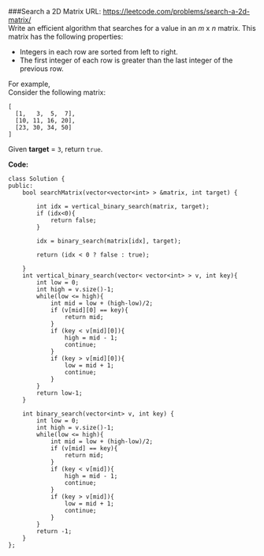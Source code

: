 ###Search a 2D Matrix
URL: https://leetcode.com/problems/search-a-2d-matrix/</br>
Write an efficient algorithm that searches for a value in an _m_ x _n_ matrix. This matrix has the following properties:

- Integers in each row are sorted from left to right.
- The first integer of each row is greater than the last integer of the previous row.

For example,</br>
Consider the following matrix:

	[
	  [1,   3,  5,  7],
	  [10, 11, 16, 20],
	  [23, 30, 34, 50]
	]

Given __target__ = `3`, return `true`.

__Code:__

	class Solution {
	public:
	    bool searchMatrix(vector<vector<int> > &matrix, int target) {
	        
	        int idx = vertical_binary_search(matrix, target);
	        if (idx<0){
	            return false;
	        }
	        
	        idx = binary_search(matrix[idx], target);
	        
	        return (idx < 0 ? false : true);
	        
	    }
	    int vertical_binary_search(vector< vector<int> > v, int key){
	        int low = 0;
	        int high = v.size()-1;
	        while(low <= high){
	            int mid = low + (high-low)/2;
	            if (v[mid][0] == key){
	                return mid;
	            }
	            if (key < v[mid][0]){
	                high = mid - 1;
	                continue;
	            }
	            if (key > v[mid][0]){
	                low = mid + 1;
	                continue;
	            }
	        }
	        return low-1;        
	    }
	    
	    int binary_search(vector<int> v, int key) {
	        int low = 0;
	        int high = v.size()-1;
	        while(low <= high){
	            int mid = low + (high-low)/2;
	            if (v[mid] == key){
	                return mid;
	            }
	            if (key < v[mid]){
	                high = mid - 1;
	                continue;
	            }
	            if (key > v[mid]){
	                low = mid + 1;
	                continue;
	            }
	        }
	        return -1;
	    }
	};